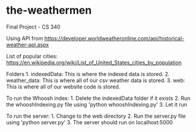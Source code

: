 # the-weathermen
Final Project - CS 340

Using API from https://developer.worldweatheronline.com/api/historical-weather-api.aspx

List of popular cities: https://en.wikipedia.org/wiki/List_of_United_States_cities_by_population

Folders
    1. indexedData: This is where the indexed data is stored.
    2. weather_data: This is where all of our csv weather data is stored.
    3. web: This is where all of our website code is stored.

To run the Whoosh index:
    1. Delete the indexedData folder if it exists
    2. Run the whooshIndexing.py file using 'python whooshIndexing.py'
    3. Let it run

To run the server:
    1. Change to the web directory
    2. Run the server.py file using 'python server.py'
    3. The server should run on localhost:5000